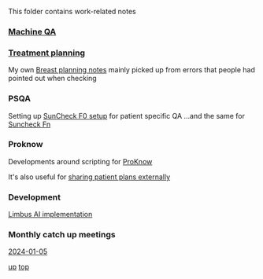 This folder contains work-related notes


### [Machine QA](Machine%20QA.md)

### [Treatment planning](treatment_planning/Treatment%20Planning.md)

My own [Breast planning notes](treatment_planning/Breast%20planning%20notes.md) mainly picked up from errors that people had pointed out when checking

### PSQA

Setting up [SunCheck F0 setup](SunCheck/SunCheck%20F0%20setup.md) for patient specific QA
...and the same for [Suncheck Fn](SunCheck/SunCheck_Fraction_n_setup.md)
### Proknow

Developments around scripting for [ProKnow](proknow/README.md) 

It's also useful for [sharing patient plans externally](proknow/Sharing%20patient%20plans%20externally%20using%20ProKnow.md)

### Development

[Limbus AI implementation](Limbus%20AI%20implementation.md)


### Monthly catch up meetings

[2024-01-05](catchup/2024-01-05.md)


[up](README.md)
[top](../README.md)
